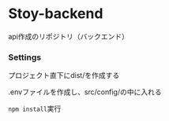 # Stoy-backend

api作成のリポジトリ（バックエンド）

### Settings
プロジェクト直下にdist/を作成する

.envファイルを作成し、src/config/の中に入れる

```npm install```実行

